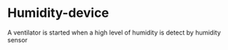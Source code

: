 # Humidity-device

A ventilator is started when a high level of humidity is detect by humidity sensor
